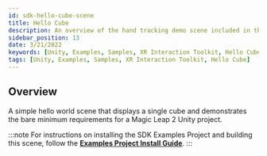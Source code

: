 ```yaml
---
id: sdk-hello-cube-scene
title: Hello Cube
description: An overview of the hand tracking demo scene included in the Magic Leap 2 Examples Project, which uses Unity's XR Interaction Toolkit.
sidebar_position: 13
date: 3/21/2022
keywords: [Unity, Examples, Samples, XR Interaction Toolkit, Hello Cube]
tags: [Unity, Examples, Samples, XR Interaction Toolkit, Hello Cube]
---
```



## Overview

A simple hello world scene that displays a single cube and demonstrates the bare minimum requirements for a Magic Leap 2 Unity project.

:::note
For instructions on installing the SDK Examples Project and building this scene, follow the [**Examples Project Install Guide**](/versioned_docs/version-02-Aug-2023/guides/unity/sdk-example-scenes/sdk-install-setup.md).
:::

